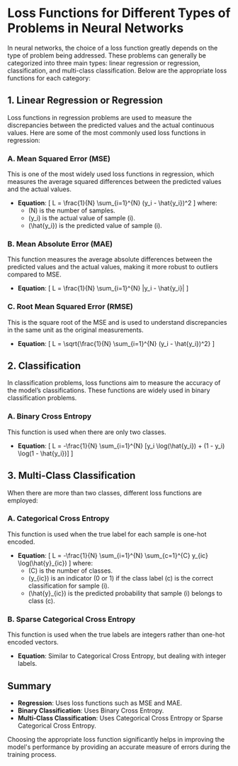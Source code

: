 # Loss Functions for Different Types of Problems in Neural Networks

In neural networks, the choice of a loss function greatly depends on the type of problem being addressed. These problems can generally be categorized into three main types: linear regression or regression, classification, and multi-class classification. Below are the appropriate loss functions for each category:

## 1. Linear Regression or Regression

Loss functions in regression problems are used to measure the discrepancies between the predicted values and the actual continuous values. Here are some of the most commonly used loss functions in regression:

### A. Mean Squared Error (MSE)
This is one of the most widely used loss functions in regression, which measures the average squared differences between the predicted values and the actual values.

- **Equation**:
  \[
  L = \frac{1}{N} \sum_{i=1}^{N} (y_i - \hat{y_i})^2
  \]
  where:
  - \(N\) is the number of samples.
  - \(y_i\) is the actual value of sample \(i\).
  - \(\hat{y_i}\) is the predicted value of sample \(i\).

### B. Mean Absolute Error (MAE)
This function measures the average absolute differences between the predicted values and the actual values, making it more robust to outliers compared to MSE.

- **Equation**:
  \[
  L = \frac{1}{N} \sum_{i=1}^{N} |y_i - \hat{y_i}|
  \]

### C. Root Mean Squared Error (RMSE)
This is the square root of the MSE and is used to understand discrepancies in the same unit as the original measurements.

- **Equation**:
  \[
  L = \sqrt{\frac{1}{N} \sum_{i=1}^{N} (y_i - \hat{y_i})^2}
  \]

## 2. Classification

In classification problems, loss functions aim to measure the accuracy of the model’s classifications. These functions are widely used in binary classification problems.

### A. Binary Cross Entropy
This function is used when there are only two classes.

- **Equation**:
  \[
  L = -\frac{1}{N} \sum_{i=1}^{N} [y_i \log(\hat{y_i}) + (1 - y_i) \log(1 - \hat{y_i})]
  \]

## 3. Multi-Class Classification

When there are more than two classes, different loss functions are employed:

### A. Categorical Cross Entropy
This function is used when the true label for each sample is one-hot encoded.

- **Equation**:
  \[
  L = -\frac{1}{N} \sum_{i=1}^{N} \sum_{c=1}^{C} y_{ic} \log(\hat{y}_{ic})
  \]
  where:
  - \(C\) is the number of classes.
  - \(y_{ic}\) is an indicator (0 or 1) if the class label \(c\) is the correct classification for sample \(i\).
  - \(\hat{y}_{ic}\) is the predicted probability that sample \(i\) belongs to class \(c\).

### B. Sparse Categorical Cross Entropy
This function is used when the true labels are integers rather than one-hot encoded vectors.

- **Equation**:
  Similar to Categorical Cross Entropy, but dealing with integer labels.

## Summary

- **Regression**: Uses loss functions such as MSE and MAE.
- **Binary Classification**: Uses Binary Cross Entropy.
- **Multi-Class Classification**: Uses Categorical Cross Entropy or Sparse Categorical Cross Entropy.

Choosing the appropriate loss function significantly helps in improving the model's performance by providing an accurate measure of errors during the training process.
